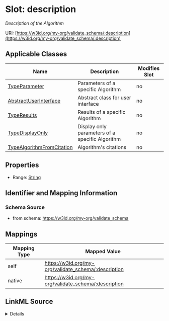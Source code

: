 

# Slot: description


_Description of the Algorithm_





URI: [https://w3id.org/my-org/validate_schema/:description](https://w3id.org/my-org/validate_schema/:description)



<!-- no inheritance hierarchy -->





## Applicable Classes

| Name | Description | Modifies Slot |
| --- | --- | --- |
| [TypeParameter](TypeParameter.md) | Parameters of a specific Algorithm |  no  |
| [AbstractUserInterface](AbstractUserInterface.md) | Abstract class for user interface |  no  |
| [TypeResults](TypeResults.md) | Results of a specific Algorithm |  no  |
| [TypeDisplayOnly](TypeDisplayOnly.md) | Display only parameters of a specific Algorithm |  no  |
| [TypeAlgorithmFromCitation](TypeAlgorithmFromCitation.md) | Algorithm's citations |  no  |







## Properties

* Range: [String](String.md)





## Identifier and Mapping Information







### Schema Source


* from schema: https://w3id.org/my-org/validate_schema




## Mappings

| Mapping Type | Mapped Value |
| ---  | ---  |
| self | https://w3id.org/my-org/validate_schema/:description |
| native | https://w3id.org/my-org/validate_schema/:description |




## LinkML Source

<details>
```yaml
name: description
description: Description of the Algorithm
from_schema: https://w3id.org/my-org/validate_schema
rank: 1000
alias: description
domain_of:
- AbstractUserInterface
- TypeAlgorithmFromCitation
range: string

```
</details>
